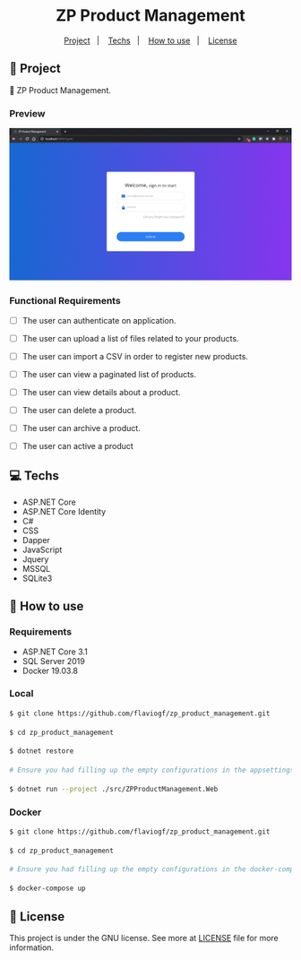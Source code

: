 <h1 align="center">
  ZP Product Management
</h1>

<p align="center">
  <a href="#rocket-project">Project</a>&nbsp;&nbsp;&nbsp;|&nbsp;&nbsp;&nbsp;
  <a href="#computer-techs">Techs</a>&nbsp;&nbsp;&nbsp;|&nbsp;&nbsp;&nbsp;
  <a href="#thinking-how-to-use">How to use</a>&nbsp;&nbsp;&nbsp;|&nbsp;&nbsp;&nbsp;
  <a href="#memo-license">License</a>
</p>

## :rocket: Project

:file_folder: ZP Product Management.

### Preview

<p align="center">
    <img src="./.github/preview.gif" />
</p>

### Functional Requirements

- [ ] The user can authenticate on application.

- [ ] The user can upload a list of files related to your products.

- [ ] The user can import a CSV in order to register new products.

- [ ] The user can view a paginated list of products.

- [ ] The user can view details about a product.

- [ ] The user can delete a product.

- [ ] The user can archive a product.

- [ ] The user can active a product

## :computer: Techs

- ASP.NET Core
- ASP.NET Core Identity
- C#
- CSS
- Dapper
- JavaScript
- Jquery
- MSSQL
- SQLite3

## :thinking: How to use

### Requirements

- ASP.NET Core 3.1
- SQL Server 2019
- Docker 19.03.8

### Local

```bash
$ git clone https://github.com/flaviogf/zp_product_management.git

$ cd zp_product_management

$ dotnet restore

# Ensure you had filling up the empty configurations in the appsettings.json file

$ dotnet run --project ./src/ZPProductManagement.Web
```

### Docker

```bash
$ git clone https://github.com/flaviogf/zp_product_management.git

$ cd zp_product_management

# Ensure you had filling up the empty configurations in the docker-compose.yml file

$ docker-compose up
```

## :memo: License

This project is under the GNU license. See more at [LICENSE](LICENSE) file for more information.
